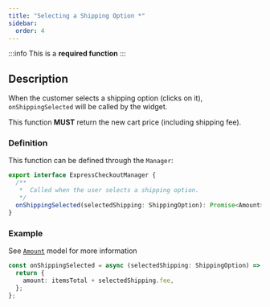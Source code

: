 ```yaml
---
title: "Selecting a Shipping Option *"
sidebar:
  order: 4
---
```


:::info
This is a **required function**
:::

## Description

When the customer selects a shipping option (clicks on it), `onShippingSelected` will be called by the widget.

This function **MUST** return the new cart price (including shipping fee).

### Definition

This function can be defined through the `Manager`:

```typescript
export interface ExpressCheckoutManager {
  /**
   *  Called when the user selects a shipping option.
   */
  onShippingSelected(selectedShipping: ShippingOption): Promise<Amount>;
}
```

### Example

See [`Amount`](../Types.md#amount) model for more information

```typescript
const onShippingSelected = async (selectedShipping: ShippingOption) => {
  return {
    amount: itemsTotal + selectedShipping.fee,
  };
};
```
